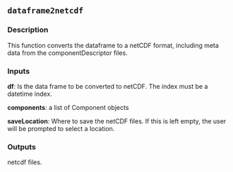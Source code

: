## `dataframe2netcdf` 

### Description

This function converts the dataframe to a netCDF format, including meta data from the componentDescriptor files. 

### Inputs

**df**: Is the data frame to be converted to netCDF. The index must be a datetime index.

**components**: a list of Component objects

**saveLocation**: Where to save the netCDF files. If this is left empty, the user will be prompted to select a location. 

### Outputs
netcdf files.